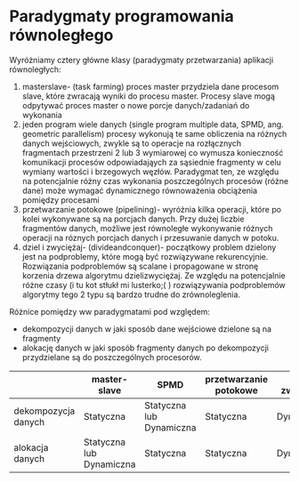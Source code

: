 # Paradygmaty programowania równoległego

Wyróżniamy cztery główne klasy (paradygmaty przetwarzania) aplikacji równoległych:

1. masterslave- (task farming) proces master przydziela dane procesom slave, które zwracają wyniki do procesu master. Procesy slave mogą odpytywać proces master o nowe porcje danych/zadaniań do wykonania
2. jeden program wiele danych (single program multiple data, SPMD, ang. geometric parallelism) procesy wykonują te same obliczenia na różnych danych wejściowych, zwykle są to operacje na rozłącznych fragmentach przestrzeni 2 lub 3 wymiarowej co wymusza konieczność komunikacji procesów odpowiadająych za sąsiednie fragmenty w celu wymiany wartości i brzegowych węzłów. Paradygmat ten, ze względu na potencjalnie różny czas wykonania poszczególnych procesów (różne dane) może wymagać dynamicznego równoważenia obciążenia pomiędzy procesami
3. przetwarzanie potokowe (pipelining)- wyróżnia kilka operacji, które po kolei wykonywane są na porcjach danych. Przy dużej liczbie fragmentów danych, możliwe jest równoległe wykonywanie różnych operacji na róznych porcjach danych i przesuwanie danych w potoku.
4. dziel i zwyciężaj- (divideandconquer)- początkowy problem dzielony jest na podproblemy, które mogą być rozwiązywane rekurencyjnie. Rozwiązania podproblemów są scalane i propagowane w stronę korzenia drzewa algorytmu dzielizwyciężaj. Ze względu na potencjalnie różne czasy (i tu kot stłukł mi lusterko;( ) rozwiązywania podproblemów algorytmy tego 2 typu są bardzo trudne do zrównoleglenia.

Różnice pomiędzy ww paradygmatami pod względem:

* dekompozycji danych w jaki sposób dane wejściowe dzielone są na fragmenty
* alokację danych w jaki sposób fragmenty danych po dekompozycji przydzielane są do poszczególnych procesorów.

|  | master-slave | SPMD | przetwarzanie potokowe | dziel i zwyciezaj |
| -- | -- | -- | -- | -- |
| dekompozycja danych | Statyczna | Statyczna lub Dynamiczna | Statyczna | Dynamiczna |
| alokacja danych | Statyczna lub Dynamiczna | Statyczna | Statyczna | Dynamiczna |




